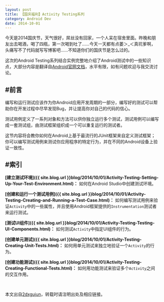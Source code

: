 ```yaml
---
layout: post
title: 【国庆福利】Activity Testing系列
category: Android Dev
date: 2014-10-01
---
```


今天是2014国庆节，天气很好，屌丝没有回家，一个人呆在宿舍里面。昨晚和朋友出去喝酒，喝了四瓶，第一次喝到吐了……今天一天都有点萎＞_＜真坑爹啊，头痛写不了代码就写写博客吧……不知道你们的国庆节是怎么过的。

这次的Android Testing系列结合实例完整地介绍了Android测试中的一些知识点，大部分内容是翻译自[Android官网文档](https://developer.android.com/training/activity-testing/index.html)，水平有限，如有问题欢迎与我交流讨论。

#前言
---
编写和运行测试应该作为你Android应用开发周期的一部分，编写好的测试可以帮助你在开发过程中尽早发现Bug，并让提高你对自己的代码的信心。

测试用例定义了一系列对象和方法可以供你独立运行多个测试，测试用例可以编写成一套测试组，由测试框架组织成一个可以重复运行的测试者。

这节内容将会教你如何在Android上基于最流行的JUnit框架来自定义测试框架；你可以编写测试用例来测试你应用程序的特定行为，并在不同的Android设备上验证一致性。

#索引
---
**[建立测试环境]({{ site.blog.url }}blog/2014/10/01/Activity-Testing-Setting-Up-Your-Test-Environment.html)：**
如何在Android Studio中创建测试环境。

**[创建和运行一个测试用例]({{ site.blog.url }}blog/2014/10/01/Activity-Testing-Creating-and-Running-a-Test-Case.html)：**
如何编写测试用例来验证`Activity`中的一些属性，并且使用Android框架提供的`Instrumentation`测试者来运行测试。

**[测试UI组件]({{ site.blog.url }}blog/2014/10/01/Activity-Testing-Testing-UI-Components.html)：**
如何测试`Activity`中指定UI组件的行为。

**[创建单元测试]({{ site.blog.url }}blog/2014/10/01/Activity-Testing-Creating-Unit-Tests.html)：**
如何用单元测试来独立地验证一个`Activity`的行为。

**[创建功能测试]({{ site.blog.url }}blog/2014/10/01/Activity-Testing-Creating-Functional-Tests.html)：**
如何用功能测试来验证多个`Activity`之间的交互作用。


<br/>

本文出自[2dxgujun](http://github.com/2dxgujun)，转载时请注明出处及相应链接。